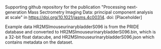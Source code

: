 Supporting github repository for the publication "Processing next-generation Mass Sectrometry Imaging Data: principal component analysis at scale" in https://doi.org/10.1021/jasms.4c00314.
doi: [Placeholder]


Example data HR2MSImouseurinarybladderS096 is from the PRIDE database and converted to HR2MSImouseurinarybladderS096.bin, which is a 32-bit float datacube, and HR2MSImouseurinarybladderS096.json which contains metadata on the dataset.
